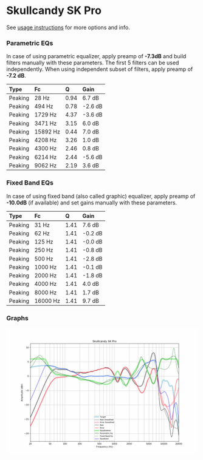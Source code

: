 # Skullcandy SK Pro
See [usage instructions](https://github.com/jaakkopasanen/AutoEq#usage) for more options and info.

### Parametric EQs
In case of using parametric equalizer, apply preamp of **-7.3dB** and build filters manually
with these parameters. The first 5 filters can be used independently.
When using independent subset of filters, apply preamp of **-7.2 dB**.

| Type    | Fc       |    Q | Gain    |
|:--------|:---------|:-----|:--------|
| Peaking | 28 Hz    | 0.94 | 6.7 dB  |
| Peaking | 494 Hz   | 0.78 | -2.6 dB |
| Peaking | 1729 Hz  | 4.37 | -3.6 dB |
| Peaking | 3471 Hz  | 3.15 | 6.0 dB  |
| Peaking | 15892 Hz | 0.44 | 7.0 dB  |
| Peaking | 4208 Hz  | 3.26 | 1.0 dB  |
| Peaking | 4300 Hz  | 2.46 | 0.8 dB  |
| Peaking | 6214 Hz  | 2.44 | -5.6 dB |
| Peaking | 9062 Hz  | 2.19 | 3.6 dB  |

### Fixed Band EQs
In case of using fixed band (also called graphic) equalizer, apply preamp of **-10.0dB**
(if available) and set gains manually with these parameters.

| Type    | Fc       |    Q | Gain    |
|:--------|:---------|:-----|:--------|
| Peaking | 31 Hz    | 1.41 | 7.6 dB  |
| Peaking | 62 Hz    | 1.41 | -0.2 dB |
| Peaking | 125 Hz   | 1.41 | -0.0 dB |
| Peaking | 250 Hz   | 1.41 | -0.8 dB |
| Peaking | 500 Hz   | 1.41 | -2.8 dB |
| Peaking | 1000 Hz  | 1.41 | -0.1 dB |
| Peaking | 2000 Hz  | 1.41 | -1.8 dB |
| Peaking | 4000 Hz  | 1.41 | 4.0 dB  |
| Peaking | 8000 Hz  | 1.41 | 1.7 dB  |
| Peaking | 16000 Hz | 1.41 | 9.7 dB  |

### Graphs
![](./Skullcandy%20SK%20Pro.png)